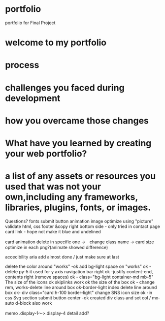 # portfolio
portfolio for Final Project

# welcome to my portfolio

# process 

# challenges you faced during development
# how you overcame those changes

# What have you learned by creating your web portfolio? 

# a list of any assets or resources you used that was not your own,including any frameworks, libraries, plugins, fonts, or images. 


Questions?
fonts
submit button animation
image optimize using "picture"
validate html, css
footer &copy right bottom side - only tried in contact page
card link - hope not make it blue and undelined 

card animation delete in specific one →　change class name
→ card size optimize in each png?(animate showed difference)


accecibility aria add almost done / just make sure at last

delete the color around "works" -ok add bg-light
space on "works" ok - delete py-5 it used for y axis
navigation bar right ok -justify content-end, contents right (remove spaces) ok - class="bg-light container-md mb-5"
The size of the icons ok
skiplinks work ok
the size of the box ok - change rem, 
works-delete line around box ok-border-light
index delete line around box ok- div class="card h-100 border-light"
change SNS icon size ok -in css Svg section
submit button center -ok  created div class and set col / mx-auto d-block also work


memo
.display-1～>.display-4 
detail add?
